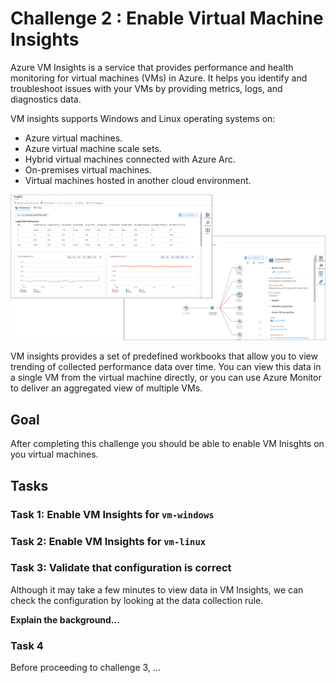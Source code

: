 # Challenge 2 : Enable Virtual Machine Insights

Azure VM Insights is a service that provides performance and health monitoring for virtual machines (VMs) in Azure. It helps you identify and troubleshoot issues with your VMs by providing metrics, logs, and diagnostics data.

VM insights supports Windows and Linux operating systems on:

- Azure virtual machines.
- Azure virtual machine scale sets.
- Hybrid virtual machines connected with Azure Arc.
- On-premises virtual machines.
- Virtual machines hosted in another cloud environment.

![VM Insights](./../images/vminsights-azmon-directvm.png)

VM insights provides a set of predefined workbooks that allow you to view trending of collected performance data over time. You can view this data in a single VM from the virtual machine directly, or you can use Azure Monitor to deliver an aggregated view of multiple VMs.

## **Goal**

After completing this challenge you should be able to enable VM Inisghts on you virtual machines.

## **Tasks**

### Task 1: Enable VM Insights for `vm-windows`

### Task 2: Enable VM Insights for `vm-linux`

### Task 3: Validate that configuration is correct

Although it may take a few minutes to view data in VM Insights, we can check the configuration by looking at the data collection rule.

**Explain the background...**

### Task 4

Before proceeding to challenge 3, ...
